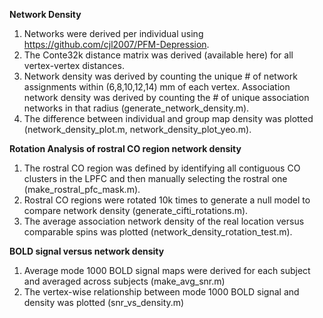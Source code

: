 **Network Density**
1. Networks were derived per individual using https://github.com/cjl2007/PFM-Depression.
2. The Conte32k distance matrix was derived (available here) for all vertex-vertex distances.
3. Network density was derived by counting the unique # of network assignments within (6,8,10,12,14) mm of each vertex. Association network density was derived by counting the # of unique association networks in that radius (generate_network_density.m).
4. The difference between individual and group map density was plotted (network_density_plot.m, network_density_plot_yeo.m). 

**Rotation Analysis of rostral CO region network density**
1. The rostral CO region was defined by identifying all contiguous CO clusters in the LPFC and then manually selecting the rostral one (make_rostral_pfc_mask.m).
2. Rostral CO regions were rotated 10k times to generate a null model to compare network density (generate_cifti_rotations.m).
3. The average association network density of the real location versus comparable spins was plotted (network_density_rotation_test.m).

**BOLD signal versus network density**
1. Average mode 1000 BOLD signal maps were derived for each subject and averaged across subjects (make_avg_snr.m)
2. The vertex-wise relationship between mode 1000 BOLD signal and density was plotted (snr_vs_density.m)
